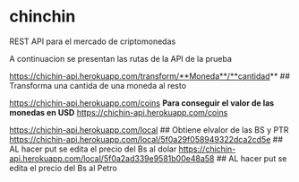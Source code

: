 # chinchin
REST API para el mercado de criptomonedas

A continuacion se presentan las rutas de la API de la prueba 

https://chichin-api.herokuapp.com/transform/**Moneda**/**cantidad** ## Transforma una cantida de una moneda al resto


https://chichin-api.herokuapp.com/coins   **Para conseguir el valor de las monedas en USD**
https://chichin-api.herokuapp.com/coins

https://chichin-api.herokuapp.com/local ## Obtiene elvalor de las BS y PTR
https://chichin-api.herokuapp.com/local/5f0a29f058949322dca2cd5e ## AL hacer put se edita el precio del Bs al dolar
https://chichin-api.herokuapp.com/local/5f0a2ad339e9581b00e48a58 ## AL hacer put se edita el precio del Bs al Petro

